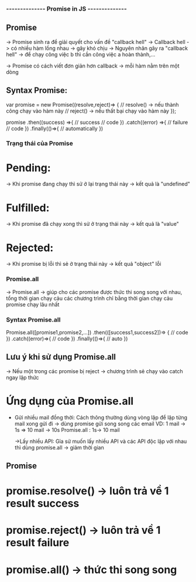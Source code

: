 ### -------------- Promise in JS --------------

## Promise

-> Promise sinh ra để giải quyết cho vấn đề "callback hell"
-> Callback hell -> có nhiều hàm lồng nhau -> gây khó chịu
-> Nguyên nhân gây ra "callback hell" -> để chạy công việc b thì cần công việc a hoàn thành,...

-> Promise có cách viết đơn giản hơn callback
-> mỗi hàm nằm trên một dòng

## Syntax Promise:

var promise = new Promise((resolve,reject)=> {
// resolve() -> nếu thành công chạy vào hàm này
// reject() -> nếu thất bại chạy vào hàm này
});

promise
.then((success) =>{
// success
// code
})
.catch((error) =>{
// failure
// code
})
.finally(()=>{
// automatically
})

### Trạng thái của Promise

# Pending:

-> Khi promise đang chạy thì sử ở lại trạng thái này -> kết quả là "undefined"

# Fulfilled:

-> Khi promise đã chạy xong thì sử ở trạng thái này -> kết quả là "value"

# Rejected:

-> Khi promise bị lỗi thì sẻ ở trạng thái này -> kết quả "object" lỗi

### Promise.all

-> Promise.all -> giúp cho các promise được thức thi song song với nhau, tổng thời gian chạy cảu các chương trình chỉ bằng thời gian chạy cảu promise chạy lâu nhất

### Syntax Promise.all

Promise.all([promise1,promise2,...])
.then(([success1,success2])=> {
// code
})
.catch((error)=>{
// code
})
.finally(()=>{
// auto
})

## Lưu ý khi sử dụng Promise.all

-> Nếu một trong các promise bị reject -> chương trình sẻ chạy vào catch ngay lập thức

# Ứng dụng của Promise.all

- Gửi nhiều mail đồng thời: Cách thông thường dùng vòng lặp để lặp từng mail xong gửi đi -> dùng promise gửi song song các email
  VD: 1 mail -> 1s => 10 mail -> 10s
  Promise.all : 1s-> 10 mail

  ->Lấy nhiều API: Gỉa sử muốn lấy nhiều API và các API độc lập với nhau thì dùng promise.all -> giảm thời gian

## Promise

# promise.resolve() -> luôn trả về 1 result success

# promise.reject() -> luôn trả về 1 result failure

# promise.all() -> thức thi song song
